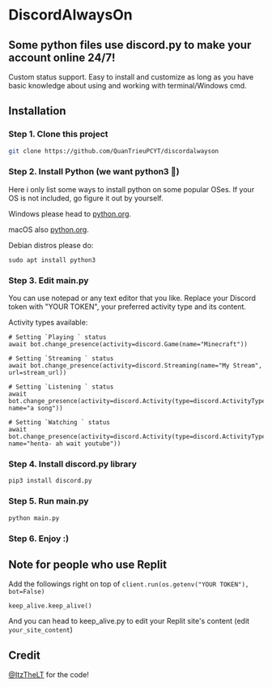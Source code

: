 # DiscordAlwaysOn
## Some python files use discord.py to make your account online 24/7!
Custom status support. Easy to install and customize as long as you have basic knowledge about using and working with terminal/Windows cmd.
## Installation
### Step 1. Clone this project
```bash
git clone https://github.com/QuanTrieuPCYT/discordalwayson
```
### Step 2. Install Python (we want python3 🐧)
Here i only list some ways to install python on some popular OSes. If your OS is not included, go figure it out by yourself.

Windows please head to <a href="https://www.python.org/downloads/windows">python.org</a>.

macOS also <a href="https://www.python.org/downloads/mac-osx">python.org</a>.

Debian distros please do:
```
sudo apt install python3
```
### Step 3. Edit main.py

You can use notepad or any text editor that you like. Replace your Discord token with "YOUR TOKEN", your preferred activity type and its content.

Activity types available:
```
# Setting `Playing ` status
await bot.change_presence(activity=discord.Game(name="Minecraft"))

# Setting `Streaming ` status
await bot.change_presence(activity=discord.Streaming(name="My Stream", url=stream_url))

# Setting `Listening ` status
await bot.change_presence(activity=discord.Activity(type=discord.ActivityType.listening, name="a song"))

# Setting `Watching ` status
await bot.change_presence(activity=discord.Activity(type=discord.ActivityType.watching, name="henta- ah wait youtube"))
```
### Step 4. Install discord.py library
```
pip3 install discord.py
```
### Step 5. Run main.py
```
python main.py
```
### Step 6. Enjoy :)
## Note for people who use Replit
Add the followings right on top of `client.run(os.getenv("YOUR TOKEN"), bot=False)`
```
keep_alive.keep_alive()
```
And you can head to keep_alive.py to edit your Replit site's content (edit `your_site_content`)

## Credit
<a href="https://github.com/ItzTheLT">@ItzTheLT</a> for the code!
